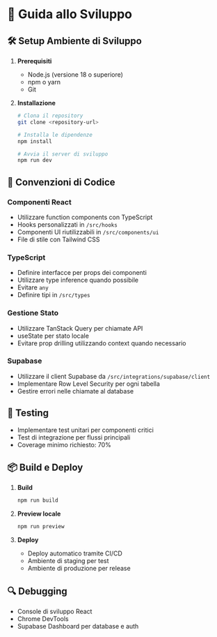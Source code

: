 
# 🚀 Guida allo Sviluppo

## 🛠️ Setup Ambiente di Sviluppo

1. **Prerequisiti**
   - Node.js (versione 18 o superiore)
   - npm o yarn
   - Git

2. **Installazione**
   ```bash
   # Clona il repository
   git clone <repository-url>

   # Installa le dipendenze
   npm install

   # Avvia il server di sviluppo
   npm run dev
   ```

## 📝 Convenzioni di Codice

### Componenti React

- Utilizzare function components con TypeScript
- Hooks personalizzati in `/src/hooks`
- Componenti UI riutilizzabili in `/src/components/ui`
- File di stile con Tailwind CSS

### TypeScript

- Definire interfacce per props dei componenti
- Utilizzare type inference quando possibile
- Evitare `any`
- Definire tipi in `/src/types`

### Gestione Stato

- Utilizzare TanStack Query per chiamate API
- useState per stato locale
- Evitare prop drilling utilizzando context quando necessario

### Supabase

- Utilizzare il client Supabase da `/src/integrations/supabase/client`
- Implementare Row Level Security per ogni tabella
- Gestire errori nelle chiamate al database

## 🧪 Testing

- Implementare test unitari per componenti critici
- Test di integrazione per flussi principali
- Coverage minimo richiesto: 70%

## 📦 Build e Deploy

1. **Build**
   ```bash
   npm run build
   ```

2. **Preview locale**
   ```bash
   npm run preview
   ```

3. **Deploy**
   - Deploy automatico tramite CI/CD
   - Ambiente di staging per test
   - Ambiente di produzione per release

## 🔍 Debugging

- Console di sviluppo React
- Chrome DevTools
- Supabase Dashboard per database e auth

